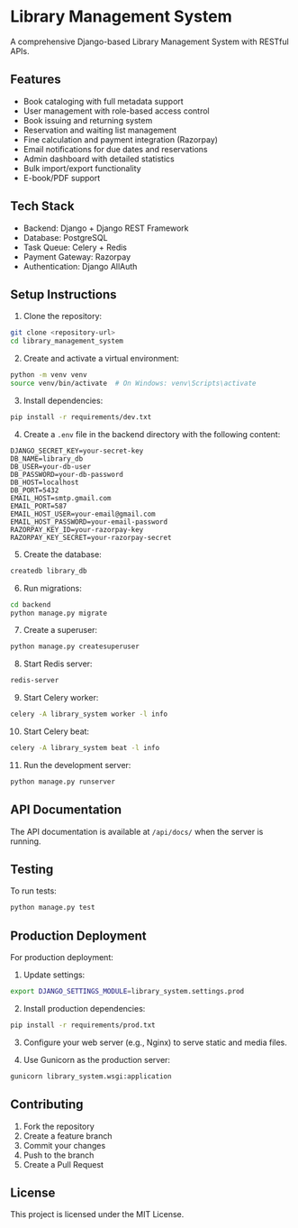 # Library Management System

A comprehensive Django-based Library Management System with RESTful APIs.

## Features

- Book cataloging with full metadata support
- User management with role-based access control
- Book issuing and returning system
- Reservation and waiting list management
- Fine calculation and payment integration (Razorpay)
- Email notifications for due dates and reservations
- Admin dashboard with detailed statistics
- Bulk import/export functionality
- E-book/PDF support

## Tech Stack

- Backend: Django + Django REST Framework
- Database: PostgreSQL
- Task Queue: Celery + Redis
- Payment Gateway: Razorpay
- Authentication: Django AllAuth

## Setup Instructions

1. Clone the repository:
```bash
git clone <repository-url>
cd library_management_system
```

2. Create and activate a virtual environment:
```bash
python -m venv venv
source venv/bin/activate  # On Windows: venv\Scripts\activate
```

3. Install dependencies:
```bash
pip install -r requirements/dev.txt
```

4. Create a `.env` file in the backend directory with the following content:
```env
DJANGO_SECRET_KEY=your-secret-key
DB_NAME=library_db
DB_USER=your-db-user
DB_PASSWORD=your-db-password
DB_HOST=localhost
DB_PORT=5432
EMAIL_HOST=smtp.gmail.com
EMAIL_PORT=587
EMAIL_HOST_USER=your-email@gmail.com
EMAIL_HOST_PASSWORD=your-email-password
RAZORPAY_KEY_ID=your-razorpay-key
RAZORPAY_KEY_SECRET=your-razorpay-secret
```

5. Create the database:
```bash
createdb library_db
```

6. Run migrations:
```bash
cd backend
python manage.py migrate
```

7. Create a superuser:
```bash
python manage.py createsuperuser
```

8. Start Redis server:
```bash
redis-server
```

9. Start Celery worker:
```bash
celery -A library_system worker -l info
```

10. Start Celery beat:
```bash
celery -A library_system beat -l info
```

11. Run the development server:
```bash
python manage.py runserver
```

## API Documentation

The API documentation is available at `/api/docs/` when the server is running.

## Testing

To run tests:
```bash
python manage.py test
```

## Production Deployment

For production deployment:

1. Update settings:
```bash
export DJANGO_SETTINGS_MODULE=library_system.settings.prod
```

2. Install production dependencies:
```bash
pip install -r requirements/prod.txt
```

3. Configure your web server (e.g., Nginx) to serve static and media files.

4. Use Gunicorn as the production server:
```bash
gunicorn library_system.wsgi:application
```

## Contributing

1. Fork the repository
2. Create a feature branch
3. Commit your changes
4. Push to the branch
5. Create a Pull Request

## License

This project is licensed under the MIT License.
